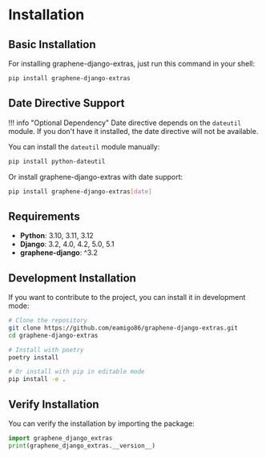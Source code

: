 # Installation

## Basic Installation

For installing graphene-django-extras, just run this command in your shell:

```bash
pip install graphene-django-extras
```

## Date Directive Support

!!! info "Optional Dependency"
    Date directive depends on the `dateutil` module. If you don't have it installed, the date directive will not be available.

You can install the `dateutil` module manually:

```bash
pip install python-dateutil
```

Or install graphene-django-extras with date support:

```bash
pip install graphene-django-extras[date]
```

## Requirements

- **Python**: 3.10, 3.11, 3.12
- **Django**: 3.2, 4.0, 4.2, 5.0, 5.1
- **graphene-django**: ^3.2

## Development Installation

If you want to contribute to the project, you can install it in development mode:

```bash
# Clone the repository
git clone https://github.com/eamigo86/graphene-django-extras.git
cd graphene-django-extras

# Install with poetry
poetry install

# Or install with pip in editable mode
pip install -e .
```

## Verify Installation

You can verify the installation by importing the package:

```python
import graphene_django_extras
print(graphene_django_extras.__version__)
```
